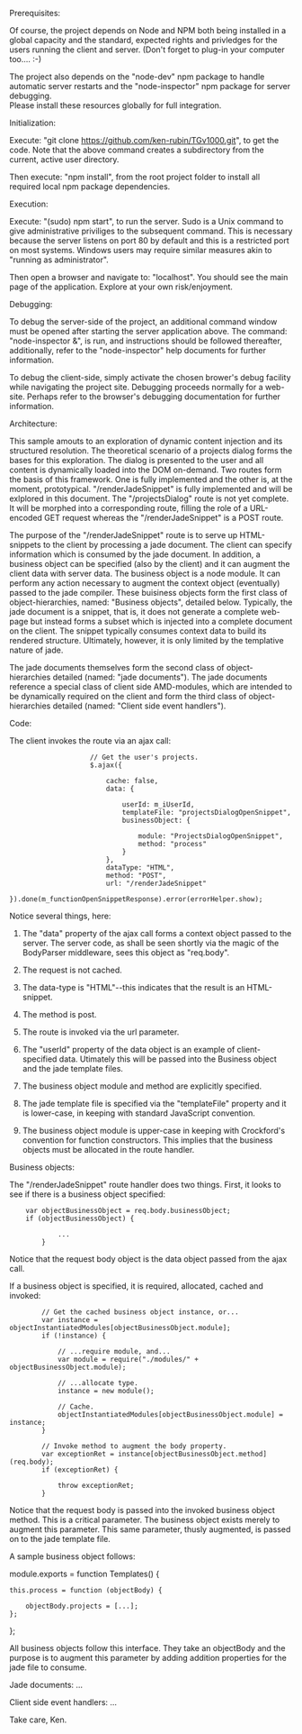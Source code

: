 Prerequisites:

Of course, the project depends on Node and NPM both being installed in a global capacity and the standard, expected rights and privledges for the users running the client and server.  (Don't forget to plug-in your computer too.... :-)

The project also depends on the "node-dev" npm package to handle automatic server restarts and the "node-inspector" npm package for server debugging.  
Please install these resources globally for full integration.


Initialization:

Execute: "git clone https://github.com/ken-rubin/TGv1000.git", to get the code.
Note that the above command creates a subdirectory from the current, active user directory.

Then execute: "npm install", from the root project folder to install all required local npm package dependencies.


Execution:

Execute: "(sudo) npm start", to run the server.  Sudo is a Unix command to give administrative priviliges to the subsequent command.  This is necessary because the server listens on port 80 by default and this is a restricted port on most systems.  Windows users may require similar measures akin to "running as administrator".

Then open a browser and navigate to: "localhost".  You should see the main page of the application.  Explore at your own risk/enjoyment.


Debugging:

To debug the server-side of the project, an additional command window must be opened after starting the server application above.  The command: "node-inspector &", is run, and instructions should be followed thereafter, additionally, refer to the "node-inspector" help documents for further information.

To debug the client-side, simply activate the chosen brower's debug facility while navigating the project site.  Debugging proceeds normally for a web-site.  Perhaps refer to the browser's debugging documentation for further information.

Architecture:

This sample amouts to an exploration of dynamic content injection and its structured resolution.
The theoretical scenario of a projects dialog forms the bases for this exploration.  The dialog is presented to the user and all content is dynamically loaded into the DOM on-demand.  Two routes form the basis of this framework.  One is fully implemented and the other is, at the moment, prototypical.  "/renderJadeSnippet" is fully implemented and will be exlplored in this document.  The "/projectsDialog" route is not yet complete.  It will be morphed into a corresponding route, filling the role of a URL-encoded GET request whereas the "/renderJadeSnippet" is a POST route.

The purpose of the "/renderJadeSnippet" route is to serve up HTML-snippets to the client by processing a jade document.  The client can specify information which is consumed by the jade document.  In addition, a business object can be specified (also by the client) and it can augment the client data with server data.  The business object is a node module.  It can perform any action necessary to augment the context object (eventually) passed to the jade compiler.  These buisiness objects form the first class of object-hierarchies, named: "Business objects", detailed below.  Typically, the jade document is a snippet, that is, it does not generate a complete web-page but instead  forms a subset which is injected into a complete document on the client.  The snippet typically consumes context data to build its rendered structure.  Ultimately, however, it is only limited by the templative nature of jade.

The jade documents themselves form the second class of object-hierarchies detailed (named: "jade documents").  The jade documents reference a special class of client side AMD-modules, which are intended to be dynamically required on the client and form the third class of object-hierarchies detailed (named: "Client side event handlers").


Code:


The client invokes the route via an ajax call:


						// Get the user's projects.
						$.ajax({

							cache: false,
							data: { 

								userId: m_iUserId,
								templateFile: "projectsDialogOpenSnippet",
								businessObject: {

									module: "ProjectsDialogOpenSnippet",
									method: "process"
								}
							}, 
							dataType: "HTML",
							method: "POST",
							url: "/renderJadeSnippet"
						}).done(m_functionOpenSnippetResponse).error(errorHelper.show);


Notice several things, here:

1) The "data" property of the ajax call forms a context object passed to the server.  The server code, as shall be seen shortly via the magic of the BodyParser middleware, sees this object as "req.body".

2) The request is not cached.  

3) The data-type is "HTML"--this indicates that the result is an HTML-snippet.

4) The method is post.

5) The route is invoked via the url parameter.

6) The "userId" property of the data object is an example of client-specified data.  Utimately this will be passed into the Business object and the jade template files.

7) The business object module and method are explicitly specified.

8) The jade template file is specified via the "templateFile" property and it is lower-case, in keeping with standard JavaScript convention.

9) The business object module is upper-case in keeping with Crockford's convention for function constructors.  This implies that the business objects must be allocated in the route handler.




Business objects:

The "/renderJadeSnippet" route handler does two things.  First, it looks to see if there is a business object specified:

		var objectBusinessObject = req.body.businessObject;
		if (objectBusinessObject) {

      			...
    		}
    
Notice that the request body object is the data object passed from the ajax call.

If a business object is specified, it is required, allocated, cached and invoked:

			// Get the cached business object instance, or...
			var instance = objectInstantiatedModules[objectBusinessObject.module];
			if (!instance) {

				// ...require module, and...
				var module = require("./modules/" + objectBusinessObject.module);

				// ...allocate type.
				instance = new module();

				// Cache.
				objectInstantiatedModules[objectBusinessObject.module] = instance;
			}

			// Invoke method to augment the body property.
			var exceptionRet = instance[objectBusinessObject.method](req.body);
			if (exceptionRet) {

				throw exceptionRet;
			}

Notice that the request body is passed into the invoked business object method.  This is a critical parameter.  The business object exists merely to augment this parameter.  This same parameter, thusly augmented, is passed on to the jade template file.  

A sample business object follows:

module.exports = function Templates() {
	
	this.process = function (objectBody) {

		objectBody.projects = [...];
	};
};

All business objects follow this interface.  They take an objectBody and the purpose is to augment this parameter by adding addition properties for the jade file to consume.


Jade documents:
...

Client side event handlers:
...


Take care,
Ken.
